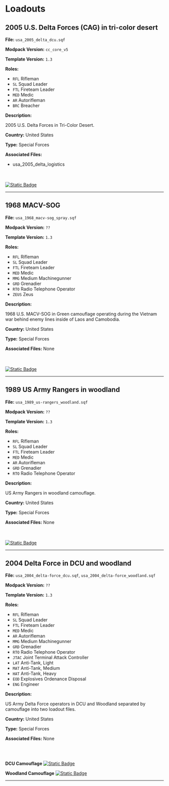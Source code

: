 # Loadouts

## 2005 U.S. Delta Forces (CAG) in tri-color desert
**File:** `usa_2005_delta_dcu.sqf`

**Modpack Version:** `cc_core_v5`

**Template Version:** `1.3`

**Roles:** 
- `RFL` Rifleman
- `SL` Squad Leader
- `FTL` Fireteam Leader
- `MED` Medic
- `AR` Autorifleman
- `BRC` Breacher

**Description:**
<!-- Description -->
2005 U.S. Delta Forces in Tri-Color Desert.

<!-- File Meta Data e.g. **Country:** Russia -->
**Country:** United States

**Type:** Special Forces

**Associated Files:**
- usa_2005_delta_logistics
<!-- List of templates associated with this e.g. garage and logistics templates -->
<br/>
<br/>
<a href="https://raw.githubusercontent.com/clustermod/HCMF3-Loadouts/master/loadouts/united_states/loadouts/usa_2005_delta_3cd.sqf">
  <img alt="Static Badge" src="https://img.shields.io/badge/File-Download_(CTRL_%2B_S)-orange?style=flat-square">
</a>

---

## 1968 MACV-SOG
**File:** `usa_1968_macv-sog_spray.sqf`

**Modpack Version:** `??`

**Template Version:** `1.3`

**Roles:** 
- `RFL` Rifleman
- `SL` Squad Leader
- `FTL` Fireteam Leader
- `MED` Medic
- `MMG` Medium Machinegunner
- `GRD` Grenadier
- `RTO` Radio Telephone Operator
- `ZEUS` Zeus

**Description:**
<!-- Description -->
1968 U.S. MACV-SOG in Green camouflage operating during the Vietnam war behind enemy lines inside of Laos and Camobodia.

<!-- File Meta Data e.g. **Country:** Russia -->
**Country:** United States

**Type:** Special Forces

**Associated Files:**
None
<!-- List of templates associated with this e.g. garage and logistics templates -->
<br/>
<br/>
<a href="https://raw.githubusercontent.com/clustermod/HCMF3-Loadouts/master/loadouts/united_states/loadouts/usa_1968_macv-sog_spray.sqf">
  <img alt="Static Badge" src="https://img.shields.io/badge/File-Download_(CTRL_%2B_S)-orange?style=flat-square">
</a>

---

## 1989 US Army Rangers in woodland
**File:** `usa_1989_us-rangers_woodland.sqf`

**Modpack Version:** `??`

**Template Version:** `1.3`

**Roles:** 
- `RFL` Rifleman
- `SL` Squad Leader
- `FTL` Fireteam Leader
- `MED` Medic
- `AR` Autorifleman
- `GRD` Grenadier
- `RTO` Radio Telephone Operator

**Description:**
<!-- Description -->
US Army Rangers in woodland camouflage.

<!-- File Meta Data e.g. **Country:** Russia -->
**Country:** United States

**Type:** Special Forces

**Associated Files:**
None
<!-- List of templates associated with this e.g. garage and logistics templates -->
<br/>
<br/>
<a href="https://raw.githubusercontent.com/clustermod/HCMF3-Loadouts/master/loadouts/united_states/loadouts/usa_1989_us-rangers_woodland.sqf">
  <img alt="Static Badge" src="https://img.shields.io/badge/File-Download_(CTRL_%2B_S)-orange?style=flat-square">
</a>

---

## 2004 Delta Force in DCU and woodland
**File:** `usa_2004_delta-force_dcu.sqf`, `usa_2004_delta-force_woodland.sqf`

**Modpack Version:** `??`

**Template Version:** `1.3`

**Roles:** 
- `RFL` Rifleman
- `SL` Squad Leader
- `FTL` Fireteam Leader
- `MED` Medic
- `AR` Autorifleman
- `MMG` Medium Machinegunner
- `GRD` Grenadier
- `RTO` Radio Telephone Operator
- `JTAC` Joint Terminal Attack Controller
- `LAT` Anti-Tank, Light
- `MAT` Anti-Tank, Medium
- `HAT` Anti-Tank, Heavy
- `EOD` Explosives Ordenance Disposal
- `ENG` Engineer

**Description:**
<!-- Description -->
US Army Delta Force operators in DCU and Woodland separated by camouflage into two loadout files.

<!-- File Meta Data e.g. **Country:** Russia -->
**Country:** United States

**Type:** Special Forces

**Associated Files:**
None
<!-- List of templates associated with this e.g. garage and logistics templates -->
<br/>
<br/>

**DCU Camouflage**
<a href="https://raw.githubusercontent.com/clustermod/HCMF3-Loadouts/master/loadouts/united_states/loadouts/usa_2004_delta-force_dcu.sqf">
  <img alt="Static Badge" src="https://img.shields.io/badge/File-Download_(CTRL_%2B_S)-orange?style=flat-square">
</a>

**Woodland Camouflage**
<a href="https://raw.githubusercontent.com/clustermod/HCMF3-Loadouts/master/loadouts/united_states/loadouts/usa_2004_delta-force_woodland.sqf">
  <img alt="Static Badge" src="https://img.shields.io/badge/File-Download_(CTRL_%2B_S)-orange?style=flat-square">
</a>

---